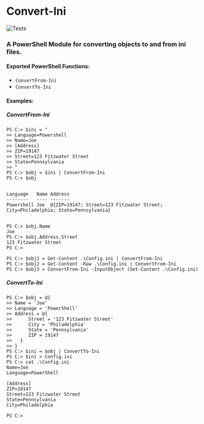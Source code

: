 # Convert-Ini
![Tests](https://github.com/joeiannone/Convert-Ini/actions/workflows/tests.yml/badge.svg)
### A PowerShell Module for converting objects to and from ini files.

#### Exported PowerShell Functions:
- ```ConvertFrom-Ini```
- ```ConvertTo-Ini```

#### Examples:
##### ConvertFrom-Ini
```
PS C:> $ini = "
>> Language=Powershell
>> Name=Joe
>> [Address]
>> ZIP=19147
>> Street=123 Fitzwater Street
>> State=Pennsylvania
>> "
PS C:> $obj = $ini | ConvertFrom-Ini
PS C:> $obj


Language   Name Address
--------   ---- -------
Powershell Joe  @{ZIP=19147; Street=123 Fitzwater Street; City=Philadelphia; State=Pennsylvania}


PS C:> $obj.Name
Joe
PS C:> $obj.Address.Street
123 Fitzwater Street
PS C:>
```
```
PS C:> $obj1 = Get-Content .\Config.ini | ConvertFrom-Ini
PS C:> $obj2 = Get-Content -Raw .\Config.ini | ConvertFrom-Ini
PS C:> $obj3 = ConvertFrom-Ini -InputObject (Get-Content .\Config.ini)
```

##### ConvertTo-Ini
```
PS C:> $obj = @{
>> Name = 'Joe'
>> Language = 'PowerShell'
>> Address = @{
>>      Street = '123 Fitzwater Street'
>>      City = 'Philadelphia'
>>      State = 'Pennsylvania'
>>      ZIP = 19147
>>   }
>> }
PS C:> $ini = $obj | ConvertTo-Ini
PS C:> $ini > Config.ini
PS C:> cat .\Config.ini
Name=Joe
Language=PowerShell

[Address]
ZIP=19147
Street=123 Fitzwater Street
State=Pennsylvania
City=Philadelphia

PS C:>
```